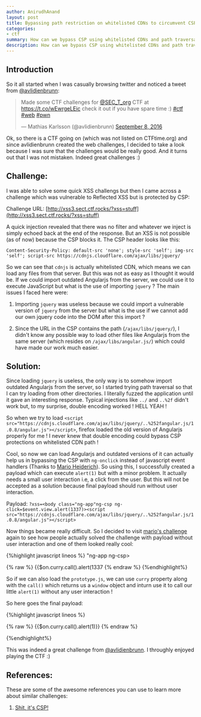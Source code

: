 ```yaml
---
author: AnirudhAnand
layout: post
title: Bypassing path restriction on whitelisted CDNs to circumvent CSP protections - SECT CTF Web 400 writeup
categories:
- ctf
summary: How can we bypass CSP using whitelisted CDNs and path traversal (SECT CTF 2016 web 400 writeup)
description: How can we bypass CSP using whitelisted CDNs and path traversal (SECT CTF 2016 web 400 writeup)
---
```


## Introduction

So it all started when I was casually browsing twitter and noticed a tweet from [@avlidienbrunn](https://twitter.com/avlidienbrunn):

<blockquote class="twitter-tweet" data-lang="en"><p lang="en" dir="ltr">Made some CTF challenges for <a href="https://twitter.com/SEC_T_org">@SEC_T_org</a> CTF at <a href="https://t.co/wEwrgeLEic">https://t.co/wEwrgeLEic</a> check it out if you have spare time :) <a href="https://twitter.com/hashtag/ctf?src=hash">#ctf</a> <a href="https://twitter.com/hashtag/web?src=hash">#web</a> <a href="https://twitter.com/hashtag/pwn?src=hash">#pwn</a></p>&mdash; ­Mathias Karlsson (@avlidienbrunn) <a href="https://twitter.com/avlidienbrunn/status/773789219613503488">September 8, 2016</a></blockquote>
<script async src="//platform.twitter.com/widgets.js" charset="utf-8"></script>

Ok, so there is a CTF going on (which was not listed on CTFtime.org) and since avlidienbrunn created the web challenges, I decided to take a look because I was sure that the challenges would be really good. And it turns out that I was not mistaken. Indeed great challenges :)

## Challenge:

I was able to solve some quick XSS challengs but then I came across a challenge which was vulnerable to Reflected XSS but is protected by CSP:

Challenge URL: [http://xss3.sect.ctf.rocks/?xss=stuff](http://xss3.sect.ctf.rocks/?xss=stuff)

A quick injection revealed that there was no filter and whatever we inject is simply echoed back at the end of the response. But an XSS is not possible (as of now) because the CSP blocks it. The CSP header looks like this:

`Content-Security-Policy: default-src 'none'; style-src 'self'; img-src 'self'; script-src https://cdnjs.cloudflare.com/ajax/libs/jquery/`

So we can see that `cdnjs` is actually whitelisted CDN, which means we can load any files from that server. But this was not as easy as I thought it would be. If we could import outdated Angularjs from the server, we could use it to execute JavaScript but what is the use of importing `jquery` ? The main issues I faced here were:

1) Importing `jquery` was useless because we could import a vulnerable version of `jquery` from the server but what is the use if we cannot add our own jquery code into the DOM after this import ?

2) Since the URL in the CSP contains the path (`/ajax/libs/jquery/`), I didn't know any possible way to load other files like Angularjs from the same server (which resides on `/ajax/libs/angular.js/`) which could have made our work much easier.


## Solution:

Since loading `jquery` is useless, the only way is to somehow import outdated Angularjs from the server, so I started trying path traversal so that I can try loading from other directories. I literally fuzzed the application until it gave an interesting response. Typical injections like `../` and `..%2f` didn't work but, to my surprise, double encoding worked ! HELL YEAH !

So when we try to load `<script src="https://cdnjs.cloudflare.com/ajax/libs/jquery/..%252fangular.js/1.0.8/angular.js"></script>`, firefox loaded the old version of Angularjs properly for me ! I never knew that double encoding could bypass CSP protections on whitelisted CDN path !

Cool, so now we can load Angularjs and outdated versions of it can actually help us in bypassing the CSP with `ng-onclick` instead of javascript event handlers (Thanks to [Mario Heiderich](https://github.com/cure53/XSSChallengeWiki/wiki/H5SC-Minichallenge-3:-%22Sh*t,-it's-CSP!%22)). So using this, I successfully created a payload which can execute `alert(1)` but with a minor problem. It actually needs a small user interaction i.e, a click from the user. But this will not be accepted as a solution because final payload should run without user interaction.

Payload: `?xss=<body class="ng-app"ng-csp ng-click=$event.view.alert(1337)><script src="https://cdnjs.cloudflare.com/ajax/libs/jquery/..%252fangular.js/1.0.8/angular.js"></script>`

Now things became really difficult. So I decided to visit [mario's challenge](https://github.com/cure53/XSSChallengeWiki/wiki/H5SC-Minichallenge-3:-%22Sh*t,-it's-CSP!%22) again to see how people actually solved the challenge with payload without user interaction and one of them looked really cool:

{%highlight javascript lineos %}
"ng-app ng-csp>
<base href=//ajax.googleapis.com/ajax/libs/>
<script src=angularjs/1.0.1/angular.js></script>
{% raw %}
<script src=prototype/1.7.2.0/prototype.js></script>{{$on.curry.call().alert(1337
{% endraw %}
{%endhighlight%}

So if we can also load the `prototype.js`, we can use `curry` property along with the `call()` which returns us a `window` object and inturn use it to call our little `alert(1)` without any user interaction !

So here goes the final payload:

{%highlight javascript lineos %}

<script src="https://cdnjs.cloudflare.com/ajax/libs/jquery/..%252fprototype/1.7.2/prototype.js"></script>
<script src="https://cdnjs.cloudflare.com/ajax/libs/jquery/..%252fangular.js/1.0.1/angular.js"></script>
<div ng-app ng-csp>
{% raw %}
{{$on.curry.call().alert(1)}}
{% endraw %}
</div>

{%endhighlight%}

This was indeed a great challenge from [@avlidienbrunn](https://twitter.com/avlidienbrunn). I throughly enjoyed playing the CTF :)


## References:
These are some of the awesome references you can use to learn more about similar challenges:

1. [Shit, it's CSP!](https://github.com/cure53/XSSChallengeWiki/wiki/H5SC-Minichallenge-3:-%22Sh*t,-it's-CSP!%22)

